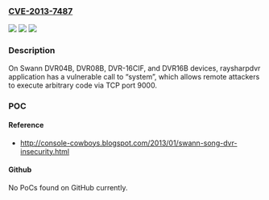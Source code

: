 ### [CVE-2013-7487](https://cve.mitre.org/cgi-bin/cvename.cgi?name=CVE-2013-7487)
![](https://img.shields.io/static/v1?label=Product&message=n%2Fa&color=blue)
![](https://img.shields.io/static/v1?label=Version&message=n%2Fa&color=blue)
![](https://img.shields.io/static/v1?label=Vulnerability&message=n%2Fa&color=brighgreen)

### Description

On Swann DVR04B, DVR08B, DVR-16CIF, and DVR16B devices, raysharpdvr application has a vulnerable call to “system”, which allows remote attackers to execute arbitrary code via TCP port 9000.

### POC

#### Reference
- http://console-cowboys.blogspot.com/2013/01/swann-song-dvr-insecurity.html

#### Github
No PoCs found on GitHub currently.

